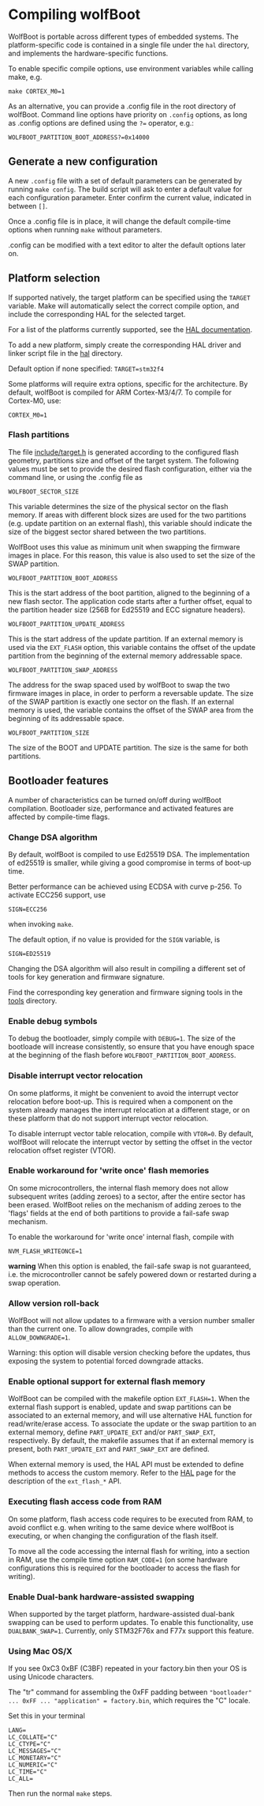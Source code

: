 # Compiling wolfBoot

WolfBoot is portable across different types of embedded systems. The platform-specific code
is contained in a single file under the `hal` directory, and implements the hardware-specific functions.

To enable specific compile options, use environment variables while calling make, e.g.

`make CORTEX_M0=1`

As an alternative, you can provide a .config file in the root directory of wolfBoot.
Command line options have priority on `.config` options, as long as .config options are
defined using the `?=` operator, e.g.:

`WOLFBOOT_PARTITION_BOOT_ADDRESS?=0x14000`

## Generate a new configuration

A new `.config` file with a set of default parameters
can be generated by running `make config`. The build script will ask to enter a default value for
each configuration parameter. Enter confirm the current value, indicated in between `[]`.

Once a .config file is in place, it will change the default compile-time options when running `make`
without parameters.

.config can be modified with a text editor to alter the default options later on.

## Platform selection

If supported natively, the target platform can be specified using the `TARGET` variable.
Make will automatically select the correct compile option, and include the corresponding HAL for
the selected target. 

For a list of the platforms currently supported, see the [HAL documentation](./HAL.md).

To add a new platform, simply create the corresponding HAL driver and linker script file 
in the [hal](../hal) directory.

Default option if none specified: `TARGET=stm32f4`

Some platforms will require extra options, specific for the architecture.
By default, wolfBoot is compiled for ARM Cortex-M3/4/7. To compile for Cortex-M0, use:

`CORTEX_M0=1`

### Flash partitions

The file [include/target.h](../include/target.h) is generated according to the configured flash geometry,
partitions size and offset of the target system. The following values must be set to provide the
desired flash configuration, either via the command line, or using the .config file as 

`WOLFBOOT_SECTOR_SIZE` 

This variable determines the size of the physical sector on the flash memory. If areas with different
block sizes are used for the two partitions (e.g. update partition on an external flash), this variable
should indicate the size of the biggest sector shared between the two partitions.

WolfBoot uses this value as minimum unit when swapping the firmware images in place. For this reason,
this value is also used to set the size of the SWAP partition. 

`WOLFBOOT_PARTITION_BOOT_ADDRESS`

This is the start address of the boot partition, aligned to the beginning of a new flash sector.
The application code starts after a further offset, equal to the partition header size (256B 
for Ed25519 and ECC signature headers).

`WOLFBOOT_PARTITION_UPDATE_ADDRESS`

This is the start address of the update partition. If an external memory is used via the 
`EXT_FLASH` option, this variable contains the offset of the update partition from the
beginning of the external memory addressable space.

`WOLFBOOT_PARTITION_SWAP_ADDRESS`

The address for the swap spaced used by wolfBoot to swap the two firmware images in place,
in order to perform a reversable update. The size of the SWAP partition is exactly one sector on the flash.
If an external memory is used, the variable contains the offset of the SWAP area from the beginning
of its addressable space.

`WOLFBOOT_PARTITION_SIZE`

The size of the BOOT and UPDATE partition. The size is the same for both partitions.

## Bootloader features

A number of characteristics can be turned on/off during wolfBoot compilation. Bootloader size,
performance and activated features are affected by compile-time flags.

### Change DSA algorithm

By default, wolfBoot is compiled to use Ed25519 DSA. The implementation of ed25519 is smaller,
while giving a good compromise in terms of boot-up time.

Better performance can be achieved using ECDSA with curve p-256. To activate ECC256 support, use

`SIGN=ECC256`

when invoking `make`.

The default option, if no value is provided for the `SIGN` variable, is

`SIGN=ED25519`

Changing the DSA algorithm will also result in compiling a different set of tools for key generation
and firmware signature.

Find the corresponding key generation and firmware signing tools in the [tools](../tools) directory.

### Enable debug symbols

To debug the bootloader, simply compile with `DEBUG=1`. The size of the bootloade will increase
consistently, so ensure that you have enough space at the beginning of the flash before 
`WOLFBOOT_PARTITION_BOOT_ADDRESS`.

### Disable interrupt vector relocation

On some platforms, it might be convenient to avoid the interrupt vector relocation before boot-up.
This is required when a component on the system already manages the interrupt relocation at a different 
stage, or on these platform that do not support interrupt vector relocation.

To disable interrupt vector table relocation, compile with `VTOR=0`. By default, wolfBoot will relocate the
interrupt vector by setting the offset in the vector relocation offset register (VTOR).

### Enable workaround for 'write once' flash memories

On some microcontrollers, the internal flash memory does not allow subsequent writes (adding zeroes) to a
sector, after the entire sector has been erased. WolfBoot relies on the mechanism of adding zeroes to the
'flags' fields at the end of both partitions to provide a fail-safe swap mechanism.

To enable the workaround for 'write once' internal flash, compile with

`NVM_FLASH_WRITEONCE=1`

**warning** When this option is enabled, the fail-safe swap is not guaranteed, i.e. the microcontroller
cannot be safely powered down or restarted during a swap operation.

### Allow version roll-back

WolfBoot will not allow updates to a firmware with a version number smaller than the current one. To allow 
downgrades, compile with `ALLOW_DOWNGRADE=1`. 

Warning: this option will disable version checking before the updates, thus exposing the system to potential
forced downgrade attacks.

### Enable optional support for external flash memory

WolfBoot can be compiled with the makefile option `EXT_FLASH=1`. When the external flash support is
enabled, update and swap partitions can be associated to an external memory, and will use alternative
HAL function for read/write/erase access. 
To associate the update or the swap partition to an external memory, define `PART_UPDATE_EXT` and/or 
`PART_SWAP_EXT`, respectively. By default, the makefile assumes that if an external memory is present,
both `PART_UPDATE_EXT` and `PART_SWAP_EXT` are defined.

When external memory is used, the HAL API must be extended to define methods to access the custom memory.
Refer to the [HAL](HAL.md) page for the description of the `ext_flash_*` API.

### Executing flash access code from RAM

On some platform, flash access code requires to be executed from RAM, to avoid conflict e.g. when writing
to the same device where wolfBoot is executing, or when changing the configuration of the flash itself.

To move all the code accessing the internal flash for writing, into a section in RAM, use the compile time option
`RAM_CODE=1` (on some hardware configurations this is required for the bootloader to access the flash for writing).

### Enable Dual-bank hardware-assisted swapping

When supported by the target platform, hardware-assisted dual-bank swapping can be used to perform updates.
To enable this functionality, use `DUALBANK_SWAP=1`. Currently, only STM32F76x and F77x support this feature.

### Using Mac OS/X

If you see 0xC3 0xBF (C3BF) repeated in your factory.bin then your OS is using Unicode characters.

The "tr" command for assembling the 0xFF padding between `"bootloader" ... 0xFF ... "application" = factory.bin`, which requires the "C" locale.

Set this in your terminal
```
LANG=
LC_COLLATE="C"
LC_CTYPE="C"
LC_MESSAGES="C"
LC_MONETARY="C"
LC_NUMERIC="C"
LC_TIME="C"
LC_ALL=
```

Then run the normal `make` steps.

